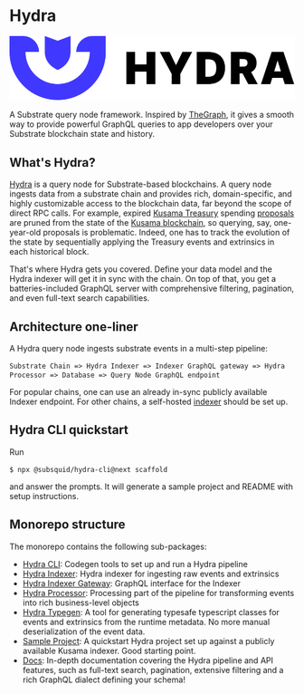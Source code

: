# Hydra

![A query node builder for Substrate chains](.gitbook/assets/hydra-logo-horizontallockup.svg)

A Substrate query node framework. Inspired by [TheGraph](http://thegraph.com/), it gives a smooth way to provide powerful GraphQL queries to app developers over your Substrate blockchain state and history.

## What's Hydra?

[Hydra](https://joystream.org/hydra) is a query node for Substrate-based blockchains. A query node ingests data from a substrate chain and provides rich, domain-specific, and highly customizable access to the blockchain data, far beyond the scope of direct RPC calls. For example, expired [Kusama Treasury](https://wiki.polkadot.network/docs/en/learn-treasury) spending [proposals](https://kusama.subscan.io/event?module=Treasury&event=Proposed) are pruned from the state of the [Kusama blockchain](https://polkascan.io/kusama), so querying, say, one-year-old proposals is problematic. Indeed, one has to track the evolution of the state by sequentially applying the Treasury events and extrinsics in each historical block.

That's where Hydra gets you covered. Define your data model and the Hydra indexer will get it in sync with the chain. On top of that, you get a batteries-included GraphQL server with comprehensive filtering, pagination, and even full-text search capabilities.

## Architecture one-liner

A Hydra query node ingests substrate events in a multi-step pipeline:

```text
Substrate Chain => Hydra Indexer => Indexer GraphQL gateway => Hydra Processor => Database => Query Node GraphQL endpoint
```

For popular chains, one can use an already in-sync publicly available Indexer endpoint. For other chains, a self-hosted [indexer](https://github.com/Joystream/hydra/tree/master/packages/hydra-indexer) should be set up.

## Hydra CLI quickstart

Run

```text
$ npx @subsquid/hydra-cli@next scaffold
```

and answer the prompts. It will generate a sample project and README with setup instructions.

## Monorepo structure

The monorepo contains the following sub-packages:

* [Hydra CLI](hydra-cli.md): Codegen tools to set up and run a Hydra pipeline
* [Hydra Indexer](hydra-indexer.md): Hydra indexer for ingesting raw events and extrinsics
* [Hydra Indexer Gateway](hydra-indexer-gateway.md): GraphQL interface for the Indexer
* [Hydra Processor](hydra-processor.md): Processing part of the pipeline for transforming events into rich business-level objects
* [Hydra Typegen](hydra-typegen.md): A tool for generating typesafe typescript classes for events and extrinsics from the runtime metadata. No more manual deserialization of the event data.
* [Sample Project](https://github.com/dzhelezov/hydra/tree/e71d8145d55183b406ee4ac5a47b4bd089976e6f/packages/sample/README.md): A quickstart Hydra project set up against a publicly available Kusama indexer. Good starting point.
* [Docs](https://dzhelezov.gitbook.io/hydra/): In-depth documentation covering the Hydra pipeline and API features, such as full-text search, pagination, extensive filtering and a rich GraphQL dialect defining your schema!

